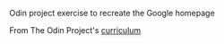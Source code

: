 Odin project exercise to recreate the Google homepage

From The Odin Project's [curriculum](http://www.theodinproject.com/courses/web-development-101/lessons/html-css)